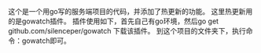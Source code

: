 这个是一个用go写的服务端项目的代码，并添加了热更新的功能。
这里热更新用的是gowatch插件。
插件使用如下，首先自己有go环境，然后go get github.com/silenceper/gowatch
下载该插件。
到这个项目的文件夹下，执行命令：gowatch即可。
